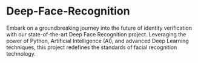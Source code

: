 # Deep-Face-Recognition
Embark on a groundbreaking journey into the future of identity verification with our state-of-the-art Deep Face Recognition project. Leveraging the power of Python, Artificial Intelligence (AI), and advanced Deep Learning techniques, this project redefines the standards of facial recognition technology.

